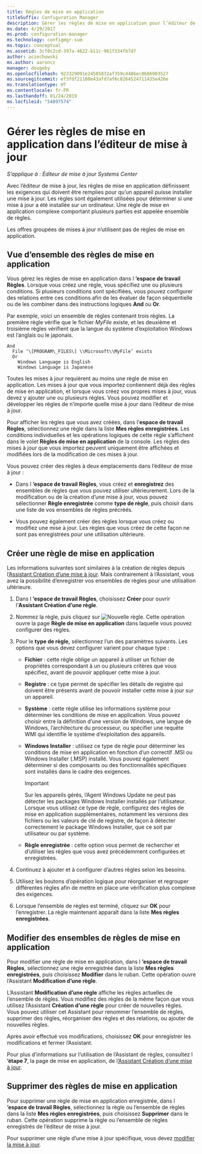 ```yaml
---
title: Règles de mise en application
titleSuffix: Configuration Manager
description: Gérer les règles de mise en application pour l’éditeur de mise à jour System Center
ms.date: 4/29/2017
ms.prod: configuration-manager
ms.technology: configmgr-sum
ms.topic: conceptual
ms.assetid: 3cf0c2cd-397a-4622-b11c-961f334fb7d7
author: aczechowski
ms.author: aaroncz
manager: dougeby
ms.openlocfilehash: 923329091e24505832af359c4486ec8686903527
ms.sourcegitcommit: ef3fdf21180e43afd7af6c8264524711435e426e
ms.translationtype: HT
ms.contentlocale: fr-FR
ms.lasthandoff: 01/24/2019
ms.locfileid: "54897574"
---
```

# <a name="manage-applicability-rules-in-updates-publisher"></a>Gérer les règles de mise en application dans l’éditeur de mise à jour

*S’applique à : Éditeur de mise à jour Systems Center*

Avec l’éditeur de mise à jour, les règles de mise en application définissent les exigences qui doivent être remplies pour qu’un appareil puisse installer une mise à jour. Les règles sont également utilisées pour déterminer si une mise à jour a été installée sur un ordinateur. Une règle de mise en application complexe comportant plusieurs parties est appelée ensemble de règles.

Les offres groupées de mises à jour n’utilisent pas de règles de mise en application.

## <a name="overview-of-applicability-rules"></a>Vue d’ensemble des règles de mise en application
Vous gérez les règles de mise en application dans l **’espace de travail Règles**. Lorsque vous créez une règle, vous spécifiez une ou plusieurs conditions. Si plusieurs conditions sont spécifiées, vous pouvez configurer des relations entre ces conditions afin de les évaluer de façon séquentielle ou de les combiner dans des instructions logiques **And** ou **Or**.

Par exemple, voici un ensemble de règles contenant trois règles. La première règle vérifie que le fichier *MyFile* existe, et les deuxième et troisième règles vérifient que la langue du système d’exploitation Windows est l’anglais ou le japonais.

    And  
      File ‘\[PROGRAM\_FILES\] \\Microsoft\\MyFile’ exists  
      Or  
        Windows Language is English   
        Windows Language is Japanese

Toutes les mises à jour requièrent au moins une règle de mise en application. Les mises à jour que vous importez contiennent déjà des règles de mise en application, et lorsque vous créez vos propres mises à jour, vous devez y ajouter une ou plusieurs règles. Vous pouvez modifier et développer les règles de n’importe quelle mise à jour dans l’éditeur de mise à jour.

Pour afficher les règles que vous avez créées, dans l’**espace de travail Règles**, sélectionnez une règle dans la liste **Mes règles enregistrées**. Les conditions individuelles et les opérations logiques de cette règle s’affichent dans le volet **Règles de mise en application** de la console. Les règles des mises à jour que vous importez peuvent uniquement être affichées et modifiées lors de la modification de ces mises à jour.

Vous pouvez créer des règles à deux emplacements dans l’éditeur de mise à jour :

-   Dans l **’espace de travail Règles**, vous créez et **enregistrez** des ensembles de règles que vous pouvez utiliser ultérieurement. Lors de la modification ou de la création d’une mise à jour, vous pouvez sélectionner **Règle enregistrée** comme **type de règle**, puis choisir dans une liste de vos ensembles de règles précréés.

-   Vous pouvez également créer des règles lorsque vous créez ou modifiez une mise à jour. Les règles que vous créez de cette façon ne sont pas enregistrées pour une utilisation ultérieure.

## <a name="create-applicability-rule"></a>Créer une règle de mise en application
Les informations suivantes sont similaires à la création de règles depuis l[’Assistant Création d’une mise à jour](/sccm/sum/tools/create-updates-with-updates-publisher#the-create-update-wizard). Mais contrairement à l’Assistant, vous avez la possibilité d’enregistrer vos ensembles de règles pour une utilisation ultérieure.

1. Dans l **’espace de travail Règles**, choisissez **Créer** pour ouvrir l’**Assistant Création d’une règle**.

2. Nommez la règle, puis cliquez sur ![Nouvelle règle](media/newrule.png). Cette opération ouvre la page **Règle de mise en application** dans laquelle vous pouvez configurer des règles.

3. Pour le **type de règle,** sélectionnez l’un des paramètres suivants. Les options que vous devez configurer varient pour chaque type :

   - **Fichier** : cette règle oblige un appareil à utiliser un fichier de propriétés correspondant à un ou plusieurs critères que vous spécifiez, avant de pouvoir appliquer cette mise à jour.

   - **Registre** : ce type permet de spécifier les détails de registre qui doivent être présents avant de pouvoir installer cette mise à jour sur un appareil.

   - **Système** : cette règle utilise les informations système pour déterminer les conditions de mise en application. Vous pouvez choisir entre la définition d’une version de Windows, une langue de Windows, l’architecture du processeur, ou spécifier une requête WMI qui identifie le système d’exploitation des appareils.

   - **Windows Installer** : utilisez ce type de règle pour déterminer les conditions de mise en application en fonction d’un correctif .MSI ou Windows Installer (.MSP) installé. Vous pouvez également déterminer si des composants ou des fonctionnalités spécifiques sont installés dans le cadre des exigences.

     > [!IMPORTANT]   
     > Sur les appareils gérés, l’Agent Windows Update ne peut pas détecter les packages Windows Installer installés par l’utilisateur. Lorsque vous utilisez ce type de règle, configurez des règles de mise en application supplémentaires, notamment les versions des fichiers ou les valeurs de clé de registre, de façon à détecter correctement le package Windows Installer, que ce soit par utilisateur ou par système.

   - **Règle enregistrée** : cette option vous permet de rechercher et d’utiliser les règles que vous avez précédemment configurées et enregistrées.

4. Continuez à ajouter et à configurer d’autres règles selon les besoins.

5. Utilisez les boutons d’opération logique pour réorganiser et regrouper différentes règles afin de mettre en place une vérification plus complexe des exigences.

6. Lorsque l’ensemble de règles est terminé, cliquez sur **OK** pour l’enregistrer. La règle maintenant apparaît dans la liste **Mes règles enregistrées**.

## <a name="edit-applicability-rule-sets"></a>Modifier des ensembles de règles de mise en application
Pour modifier une règle de mise en application, dans l **’espace de travail Règles**, sélectionnez une règle enregistrée dans la liste **Mes règles enregistrées**, puis choisissez **Modifier** dans le ruban. Cette opération ouvre l’Assistant **Modification d’une règle**.

L’Assistant **Modification d’une règle** affiche les règles actuelles de l’ensemble de règles. Vous modifiez des règles de la même façon que vous utilisez l’Assistant **Création d’une règle** pour créer de nouvelles règles. Vous pouvez utiliser cet Assistant pour renommer l’ensemble de règles, supprimer des règles, réorganiser des règles et des relations, ou ajouter de nouvelles règles.

Après avoir effectué vos modifications, choisissez **OK** pour enregistrer les modifications et fermer l’Assistant.

Pour plus d’informations sur l’utilisation de l’Assistant de règles, consultez l **’étape 7**, la page de mise en application, de l[’Assistant Création d’une mise à jour](/sccm/sum/tools/create-updates-with-updates-publisher#the-create-update-wizard).

## <a name="delete-applicability-rules"></a>Supprimer des règles de mise en application
Pour supprimer une règle de mise en application enregistrée, dans l **’espace de travail Règles**, sélectionnez la règle ou l’ensemble de règles dans la liste **Mes règles enregistrées**, puis choisissez **Supprimer** dans le ruban. Cette opération supprime la règle ou l’ensemble de règles enregistrés de l’éditeur de mise à jour.

Pour supprimer une règle d’une mise à jour spécifique, vous devez [modifier la mise à jour](/sccm/sum/tools/manage-updates-with-updates-publisher#edit-updates-and-bundles).
